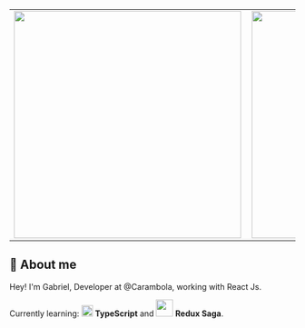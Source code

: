 <center>
<table>
  <tr>
      <td><img width="400px" align="left" src="https://github-readme-stats.vercel.app/api/top-langs/?username=bielb2&hide=html&layout=compact&theme=cobalt" /></td>
      <td><img width="400px" align="left" src="https://github-readme-stats.vercel.app/api/pin/?username=bielb2&repo=buscape-frontend-challenge&theme=cobalt" /></td>
  </tr>  
</table>
</center>

## 👨 About me

Hey! 
I'm Gabriel, Developer at @Carambola, working with React Js.

Currently learning: <img src="https://i.ibb.co/PZ2XZgr/ts.png" width="20"/> <b>TypeScript</b> and <img src="https://cdn.worldvectorlogo.com/logos/redux-saga.svg" width="30"/> <b>Redux Saga</b>.
